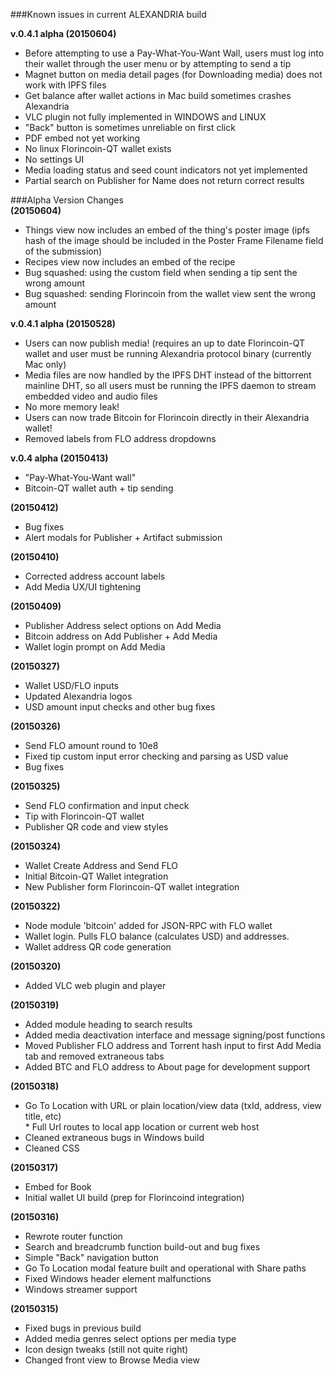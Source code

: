 ###Known issues in current ALEXANDRIA build  

**v.0.4.1 alpha (20150604)**  
* Before attempting to use a Pay-What-You-Want Wall, users must log into their wallet through the user menu or by attempting to send a tip  
* Magnet button on media detail pages (for Downloading media) does not work with IPFS files  
* Get balance after wallet actions in Mac build sometimes crashes Alexandria  
* VLC plugin not fully implemented in WINDOWS and LINUX  
* "Back" button is sometimes unreliable on first click  
* PDF embed not yet working  
* No linux Florincoin-QT wallet exists  
* No settings UI  
* Media loading status and seed count indicators not yet implemented  
* Partial search on Publisher for Name does not return correct results  
    
###Alpha Version Changes  
**(20150604)**
* Things view now includes an embed of the thing's poster image (ipfs hash of the image should be included in the Poster Frame Filename field of the submission)
* Recipes view now includes an embed of the recipe
* Bug squashed: using the custom field when sending a tip sent the wrong amount
* Bug squashed: sending Florincoin from the wallet view sent the wrong amount

**v.0.4.1 alpha (20150528)**  
* Users can now publish media! (requires an up to date Florincoin-QT wallet and user must be running Alexandria protocol binary (currently Mac only)  
* Media files are now handled by the IPFS DHT instead of the bittorrent mainline DHT, so all users must be running the IPFS daemon to stream embedded video and audio files  
* No more memory leak!  
* Users can now trade Bitcoin for Florincoin directly in their Alexandria wallet!  
* Removed labels from FLO address dropdowns  

**v.0.4 alpha (20150413)**   
* "Pay-What-You-Want wall"  
* Bitcoin-QT wallet auth + tip sending  
  
**(20150412)**
* Bug fixes  
* Alert modals for Publisher + Artifact submission  
  
**(20150410)**  
* Corrected address account labels  
* Add Media UX/UI tightening  
  
**(20150409)**  
* Publisher Address select options on Add Media  
* Bitcoin address on Add Publisher + Add Media  
* Wallet login prompt on Add Media  

**(20150327)**  
* Wallet USD/FLO inputs  
* Updated Alexandria logos  
* USD amount input checks and other bug fixes  

**(20150326)**  
* Send FLO amount round to 10e8  
* Fixed tip custom input error checking and parsing as USD value  
* Bug fixes  

**(20150325)**  
* Send FLO confirmation and input check  
* Tip with Florincoin-QT wallet  
* Publisher QR code and view styles  

**(20150324)**  
* Wallet Create Address and Send FLO  
* Initial Bitcoin-QT Wallet integration  
* New Publisher form Florincoin-QT wallet integration  

**(20150322)**  
* Node module 'bitcoin' added for JSON-RPC with FLO wallet  
* Wallet login. Pulls FLO balance (calculates USD) and addresses.  
* Wallet address QR code generation  

**(20150320)**  
* Added VLC web plugin and player  

**(20150319)**  
* Added module heading to search results  
* Added media deactivation interface and message signing/post functions  
* Moved Publisher FLO address and Torrent hash input to first Add Media tab and removed extraneous tabs  
* Added BTC and FLO address to About page for development support  

**(20150318)**    
* Go To Location with URL or plain location/view data (txId, address, view title, etc)  
      * Full Url routes to local app location or current web host  
* Cleaned extraneous bugs in Windows build  
* Cleaned CSS  

**(20150317)**  
* Embed for Book  
* Initial wallet UI build (prep for Florincoind integration)  

**(20150316)**  
* Rewrote router function  
* Search and breadcrumb function build-out and bug fixes  
* Simple "Back" navigation button  
* Go To Location modal feature built and operational with Share paths  
* Fixed Windows header element malfunctions  
* Windows streamer support  

**(20150315)**  
* Fixed bugs in previous build  
* Added media genres select options per media type  
* Icon design tweaks (still not quite right)  
* Changed front view to Browse Media view  
